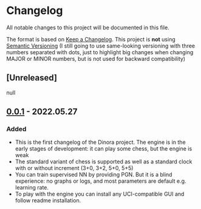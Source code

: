 # Changelog

All notable changes to this project will be documented in this file.

The format is based on [Keep a Changelog](https://keepachangelog.com/en/1.0.0/).
This project is **not** using [Semantic Versioning](https://semver.org/spec/v2.0.0.html)
(I still going to use same-looking versioning with three numbers separated with dots, 
just to highlight big changes when changing MAJOR or MINOR numbers, but is not used for 
backward compatibility)

## [Unreleased]

null

## [0.0.1] - 2022.05.27

### Added

- This is the first changelog of the Dinora project. The engine is in the early stages of development:
it can play some chess, but the engine is weak
- The standard variant of chess is supported as well as a standard clock with or without increment
 (3+0, 3+2, 5+0, 5+5)
- You can train supervised NN by providing PGN. But it is a blind experience: no graphs or logs, 
and most parameters are default e.g. learning rate.
- To play with the engine you can install any UCI-compatible GUI and follow readme installation.

[0.0.1]: https://github.com/DinoraChess/dinora/releases/tag/v0.0.1

